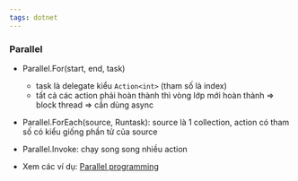 ```yaml
---
tags: dotnet 
---
```

### Parallel

- Parallel.For(start, end, task)
    - task là delegate kiểu `Action<int>` (tham số là index)
    - tất cả các action phải hoàn thành thì vòng lớp mới hoàn thành => block thread => cần dùng async
- Parallel.ForEach(source, Runtask): source là 1 collection, action có tham số có kiểu giống phần tử của source
- Parallel.Invoke: chạy song song nhiều action

- Xem các ví dụ: [Parallel programming](Parallel%20programming.md)